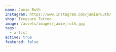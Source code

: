 ```yaml
---
name: Jamie Ruth
instagram: https://www.instagram.com/jamieruuth/
shop: Treasure Tattoo
image: /assets/images/jamie_ruth.jpg
tags:
  - artist
active: true
featured: false
---
```

